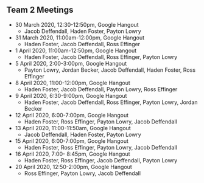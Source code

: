 ## Team 2 Meetings
* 30 March 2020, 12:30-12:50pm, Google Hangout
  * Jacob Deffendall, Haden Foster, Payton Lowry
* 31 March 2020, 11:00am-12:00pm, Google Hangout
  * Haden Foster, Jacob Deffendall, Ross Effinger
* 1 April 2020, 11:00am-12:50pm, Google Hangout
  * Haden Foster, Jacob Deffendall, Ross Effinger, Payton Lowry
* 5 April 2020, 2:00-3:00pm, Google Hangout
  * Payton Lowry, Jordan Becker, Jacob Deffendall, Haden Foster, Ross Effinger
* 8 April 2020, 11:00-12:00pm, Google Hangout
  * Haden Foster, Jacob Deffendall, Payton Lowry, Ross Effinger
* 9 April 2020, 6:30-9:00pm, Google Hangout
  * Haden Foster, Jacob Deffendall, Ross Effinger, Payton Lowry, Jordan Becker
* 12 April 2020, 6:00-7:00pm, Google Hangout
  * Haden Foster, Ross Effinger, Payton Lowry, Jacob Deffendall
* 13 April 2020, 11:00-11:50am, Google Hangout
  * Jacob Deffendall, Haden Foster, Payton Lowry
* 15 April 2020, 6:00-7:00pm, Google Hangout
  * Haden Foster, Ross Effinger, Payton Lowry, Jacob Deffendall
* 16 April 2020, 7:00- 8:45pm, Google Hangout
  * Haden Foster, Ross Effinger, Jacob Deffendall, Payton Lowry
* 20 April 2020, 12:50-2:00pm, Google Hangout
  * Ross Effinger, Payton Lowry, Jacob Deffendall